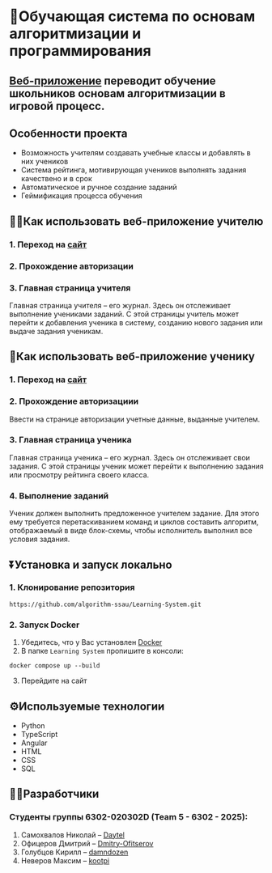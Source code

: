 # 🏫Обучающая система по основам алгоритмизации и программирования
## [Веб-приложение](https://learning-systems.ru/) переводит обучение школьников основам алгоритмизации в игровой процесс.

## Особенности проекта
- Возможность учителям создавать учебные классы и добавлять в них учеников
- Система рейтинга, мотивирующая учеников выполнять задания качествено и в срок
- Автоматическое и ручное создание заданий
- Геймификация процесса обучения

## 👩‍🏫Как использовать веб-приложение учителю
### 1. Переход на [сайт](https://learning-systems.ru/)
### 2. Прохождение авторизации
### 3. Главная страница учителя
Главная страница учителя – его журнал. Здесь он отслеживает выполнение учениками заданий. С этой страницы учитель может перейти к добавления ученика в систему, созданию нового задания или выдаче задания ученикам.

## 🧒Как использовать веб-приложение ученику
### 1. Переход на [сайт](https://learning-systems.ru/)
### 2. Прохождение авторизациии
Ввести на странице авторизации учетные данные, выданные учителем.
### 3. Главная страница ученика
Главная страница ученика – его журнал. Здесь он отслеживает свои задания. С этой страницы ученик может перейти к выполнению задания или просмотру рейтинга своего класса.
### 4. Выполнение заданий
Ученик должен выполнить предложенное учителем задание. Для этого ему требуется перетаскиванием команд и циклов составить алгоритм, отображаемый в виде блок-схемы, чтобы исполнитель выполнил все условия задания.

## ⏬Установка и запуск локально
### 1. Клонирование репозитория
```
https://github.com/algorithm-ssau/Learning-System.git
```
### 2. Запуск Docker 
1. Убедитесь, что у Вас установлен [Docker](https://www.docker.com/products/docker-desktop/)
2. В папке `Learning System` пропишите в консоли:
```
docker compose up --build
```
3. Перейдите на сайт

## ⚙️Используемые технологии
- Python
- TypeScript
- Angular
- HTML
- CSS
- SQL

## 🧑‍💻Разработчики
### Студенты группы 6302-020302D (Team 5 - 6302 - 2025):
1. Самохвалов Николай – [Daytel](https://github.com/daytel)
2. Офицеров Дмитрий – [Dmitry-Ofitserov](https://github.com/Dmitry-Ofitserov)
3. Голубцов Кирилл – [damndozen](https://github.com/damndozen)
4. Неверов Максим – [kootpi](https://github.com/Kootpi)

